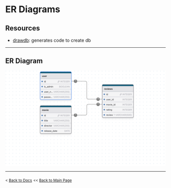# ER Diagrams
## Resources
- [drawdb](https://app.drawdb.com/): generates code to create db

---
## ER Diagram
![img goes here](/docs/img/example-ER-diagram.png)

---
<sub>\< [Back to Docs](/docs/README.md)</sub>
<sub>\<\< [Back to Main Page](/README.md)</sub>